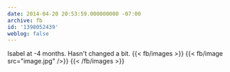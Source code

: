 ```yaml
---
date: 2014-04-20 20:53:59.000000000 -07:00
archive: fb
id: '1398052439'
weblog: false
---
```


Isabel at -4 months. Hasn't changed a bit.
{{< fb/images >}}
{{< fb/image src="image.jpg" />}}
{{< /fb/images >}}
